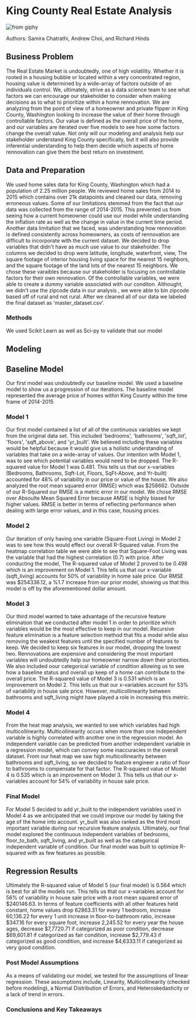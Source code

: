 # King County Real Estate Analysis



![from giphy](https://media.giphy.com/media/l0IylQoMkcbZUbtKw/giphy.gif)


Authors:  Samira Chatrathi, Andrew Choi, and Richard Hinds

## Business Problem
The Real Estate Market is undoubtedly, one of high volatility. Whether it is rooted in a housing bubble or located within a very concentrated region, housing value is determined by a wide-array of factors outside of an individuals control. We, ultimately, strive as a data science team to see what factors we can encourage our stakeholder to consider when making decisions as to what to prioritize within a home rennovation. We are analyzing from the point of view of a homeowner and private flipper in King County, Washington looking to increase the value of their home through controllable factors. Our value is defined as the overall price of the home, and our variables are iterated over five models to see how some factors change the overall value. Not only will our modeling and analysis help our stakeholder understand King County specifically, but it will also provide inferential understanding to help them decide which aspects of home rennovation can give them the best return on investment.

## Data and Preparation

We used home sales data for King County, Washington which had a population of 2.25 million people. We reviewed home sales from 2014 to 2015 which contains over 21k datapoints and cleaned our data, removing erroneous values. Some of our limitations stemmed from the fact that our data was collected from the range of 2014-2015. This prevented us from seeing how a current homeowner could use our model while understanding the inflation rate as well as the change in value in the current time period. Another data limitation that we faced, was understanding how rennovation is defined consistently across homeowners, as costs of rennovation are difficult to incorporate with the current dataset. We decided to drop variables that didn't have as much use value to our stakeholder. The columns we decided to drop were latitude, longitude, waterfront, view, The square footage of interior housing living space for the nearest 15 neighbors, and the square footage of the land lots of the nearest 15 neighbors. We chose these varaibles because our stakeholder is focusing on controllable factors for their own rennovation. Of the controllable variables, we were able to create a dummy variable associated with our conditon. Althought, we didn't use the zipcode data in our analysis , we were able to bin zipcode based off of rural and not rural. After we cleaned all of our data we labeled the final dataset as 'master_dataset.csv'. 


### Methods

We used Scikit Learn as well as Sci-py to validate that our model 


## Modeling

## Baseline Model

Our first model was undoubtedly our baseline model. We used a baseline model to show us a progression of our iterations. The baseline model represented the average price of homes within King County within the time frame of 2014-2015


### Model 1

Our first model contained a list of all of the continuous variables we kept from the original data set. This included 'bedrooms', 'bathrooms', 'sqft_lot', 'floors', 'sqft_above', and 'yr_built'. We believed including these variables would be helpful because it would give us a holistic understanding of variables that take on a wide-array of values. Our intention with Model 1, was to see which potential variables would need to be dropped. The R-squared value for Model 1 was 0.481. This tells us that our x-variables (Bedrooms, Bathrooms, Sqft-Lot, Floors, SqFt-Above, and Yr-built) accounted for 48% of variability in our price or value of the house. We also analyzed the root mean squared error (RMSE) which was $258662. Outside of our R-Squared our RMSE is a metric error in our model. We chose RMSE over Absoulte Mean Squared Error because AMSE is highly biased for higher values. RMSE is better in terms of reflecting performance when dealing with large error values, and in this case, housing prices.


### Model 2

Our iteration of only having one variable (Square-Foot Living) in Model 2 was to see how this would effect our overall R-Squared value. From the heatmap correlation table we were able to see that Square-Foot Living was the variable that had the highest correlation (0.7) with price. After conducting the model, The R-squared value of Model 2 proved to be  0.498 which is an improvement on Model 1. This tells us that our x-variable (sqft_living) accounts for 50% of variability in home sale price. Our RMSE was $254336.12, a %1.7 increase from our prior model, showing us that this model is off by the aforementioned dollar amount.



### Model 3

Our third model wanted to take advantage of the recursive feature elimination that we conducted after model 1 in order to prioritize which variables would be the most effective to keep in our model. Recursive feature elimination is a feature selection method that fits a model while also removing the weakest features until the specified number of features to keep. We decided to keep six features in our model, dropping the lowest two. Rennovations are expensive and considering the most important variables will undoubtedly help our homeowner narrow down their priorities. We also included oour categorical variable of condition allowing us to see how a baseline status and overall up keep of a home can contribute to the overall price.   The R-squared value of Model 3 is 0.531 which is an improvement on Model 2. This tells us that our x-variables account for 53% of variability in house sale price. However, multicollinearity between bathrooms and sqft_living might have played a role in increasing this metric. 




### Model 4

From the heat map analysis, we wanted to see which variables had high multicollinearity. Multicollinearity occurs when more than one independent variable is highly correlated with another one in the regression model. An independent variable can be predicted from another independent variable in a regression model, which can convey some inaccuracies in the overall dataset. From our heat map we saw high multicollinearity between bathrooms and sqft_living, so we decided to feature engineer a ratio of floor to bathrooms to compensate for that factor. The R-squared value of Model 4 is 0.535 which is an improvement on Model 3. This tells us that our x-variables account for 54% of variability in house sale price. 

### Final Model

For Model 5 decided to add yr_built to the independent variables used in Model 4 as we anticipated that we could improve our model by taking the age of the home into account. yr_built was also ranked as the third most important variable during our recursive feature analysis. Ultimately, our final model explored the continuous independent variables of bedrooms, floor_to_bath, sqft_living, and yr_built as well as the categorical independent variable of condition. Our final model was built to optimize R-squared with as few features as possible. 



## Regression Results

Ultimately the R-squared value of Model 5 (our final model) is 0.564 which is best for all the models run. This tells us that our x-variables account for 56% of variability in house sale price with a root mean squared error of $240146.63. In terms of feature coefficients with all other features held constant, home values drop 62863.31 for every 1 bedroom, increase 60,136.22 for every 1 unit increase in floor-to-bathroom ratio, increase $347.16 for every square foot, increase 2,245.52 for every year the house ages, decrease $7,7720.71 if categorized as poor condition, decrease $69,601.81 if categorized as fair condition, increase $2,779.43 if categorized as good condition, and increase $4,6333.11 if categorized as very good condition.



### Post Model Assumptions

As a means of validating our model, we tested for the assumptions of linear regression. These assumptions include, Linearity, Multicollinearity (checked before modeling), a Normal Distribution of Errors, and Heteroskedasticity or a lack of trend in errors. 







### Conclusions and Key Takeaways















